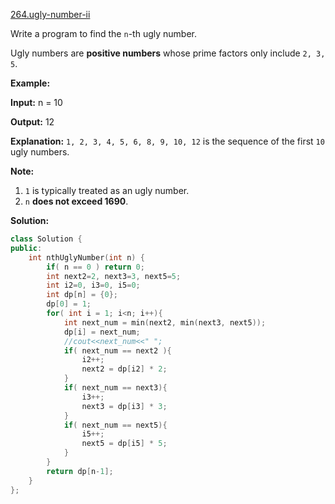 [264.ugly-number-ii](https://leetcode.com/problems/ugly-number-ii/)  

Write a program to find the `n`\-th ugly number.

Ugly numbers are **positive numbers** whose prime factors only include `2, 3, 5`. 

**Example:**

  
**Input:** n = 10
  
**Output:** 12
  
**Explanation:** `1, 2, 3, 4, 5, 6, 8, 9, 10, 12` is the sequence of the first `10` ugly numbers.

**Note:**  

1.  `1` is typically treated as an ugly number.
2.  `n` **does not exceed 1690**.  



**Solution:**  

```cpp
class Solution {
public:
    int nthUglyNumber(int n) {
        if( n == 0 ) return 0;
        int next2=2, next3=3, next5=5;
        int i2=0, i3=0, i5=0;
        int dp[n] = {0};
        dp[0] = 1;
        for( int i = 1; i<n; i++){
            int next_num = min(next2, min(next3, next5));
            dp[i] = next_num;
            //cout<<next_num<<" ";
            if( next_num == next2 ){
                i2++;
                next2 = dp[i2] * 2;
            }
            if( next_num == next3){
                i3++;
                next3 = dp[i3] * 3;
            }
            if( next_num == next5){
                i5++;
                next5 = dp[i5] * 5;
            }
        }
        return dp[n-1];
    }
};
```
      